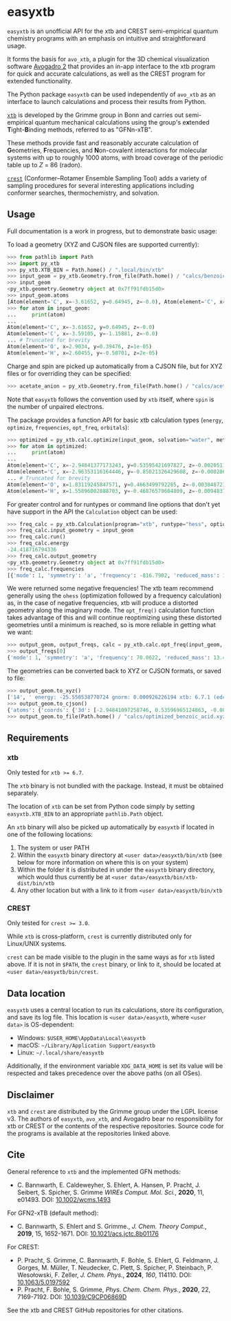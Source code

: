 # easyxtb

`easyxtb` is an unofficial API for the xtb and CREST semi-empirical quantum chemistry programs with an emphasis on intuitive and straightforward usage.

It forms the basis for `avo_xtb`, a plugin for the 3D chemical visualization software [Avogadro 2](https://two.avogadro.cc) that provides an in-app interface to the xtb program for quick and accurate calculations, as well as the CREST program for extended functionality.

The Python package `easyxtb` can be used independently of `avo_xtb` as an interface to launch calculations and process their results from Python.

[`xtb`](https://github.com/grimme-lab/xtb) is developed by the Grimme group in Bonn and carries out semi-empirical quantum mechanical calculations using the group's e**x**tended **T**ight-**B**inding methods, referred to as "GFNn-xTB".

These methods provide fast and reasonably accurate calculation of **G**eometries, **F**requencies, and **N**on-covalent interactions for molecular systems with up to roughly 1000 atoms, with broad coverage of the periodic table up to *Z* = 86 (radon).

[`crest`](https://github.com/crest-lab/crest) (Conformer–Rotamer Ensemble Sampling Tool) adds a variety of sampling procedures for several interesting applications including conformer searches, thermochemistry, and solvation.

## Usage

Full documentation is a work in progress, but to demonstrate basic usage:

To load a geometry (XYZ and CJSON files are supported currently):

```python
>>> from pathlib import Path
>>> import py_xtb
>>> py_xtb.XTB_BIN = Path.home() / ".local/bin/xtb"
>>> input_geom = py_xtb.Geometry.from_file(Path.home() / "calcs/benzoic_acid.xyz")
>>> input_geom
<py_xtb.geometry.Geometry object at 0x7ff91fdb15d0>
>>> input_geom.atoms
[Atom(element='C', x=-3.61652, y=0.64945, z=-0.0), Atom(element='C', x=-3.59105, y=-1.15881, z=-0.0), Atom(element='C', x=-0.43296, y=-1.32436, z=-1e-05), ..., Atom(element='O', x=1.54084, y=3.42551, z=-1e-05), Atom(element='O', x=2.9034, y=0.39476, z=1e-05), Atom(element='H', x=2.60455, y=-0.50701, z=2e-05)]
>>> for atom in input_geom:
...     print(atom)
... 
Atom(element='C', x=-3.61652, y=0.64945, z=-0.0)
Atom(element='C', x=-3.59105, y=-1.15881, z=-0.0)
... # Truncated for brevity
Atom(element='O', x=2.9034, y=0.39476, z=1e-05)
Atom(element='H', x=2.60455, y=-0.50701, z=2e-05)
```

Charge and spin are picked up automatically from a CJSON file, but for XYZ files or for overriding they can be specified:

```python
>>> acetate_anion = py_xtb.Geometry.from_file(Path.home() / "calcs/acetate.xyz", charge=-1)
```

Note that `easyxtb` follows the convention used by `xtb` itself, where `spin` is the number of unpaired electrons.

The package provides a function API for basic xtb calculation types (`energy`, `optimize`, `frequencies`, `opt_freq`, `orbitals`):

```python
>>> optimized = py_xtb.calc.optimize(input_geom, solvation="water", method=2, level="normal")
>>> for atom in optimized:
...     print(atom)
... 
Atom(element='C', x=-2.94841377173243, y=0.53595421697827, z=-0.00205114575446)
Atom(element='C', x=-2.96353116164446, y=-0.85021326429608, z=-0.00028605784754)
... # Truncated for brevity
Atom(element='O', x=1.83119245847571, y=0.4663499792285, z=-0.00384872174663)
Atom(element='H', x=1.55896002888703, y=-0.46876579604809, z=-0.00948378184114)
```

For greater control and for runtypes or command line options that don't yet have support in the API the `Calculation` object can be used:

```python
>>> freq_calc = py_xtb.Calculation(program="xtb", runtype="hess", options={"solvation": "water"})
>>> freq_calc.input_geometry = input_geom
>>> freq_calc.run()
>>> freq_calc.energy
-24.418716794336
>>> freq_calc.output_geometry
<py_xtb.geometry.Geometry object at 0x7ff91fdb15d0>
>>> freq_calc.frequencies
[{'mode': 1, 'symmetry': 'a', 'frequency': -816.7902, 'reduced_mass': 12.1428, 'ir_intensity': 7.2604, 'raman_scattering_activity': 0.0, 'eigenvectors': [[-0.26, -0.46, 0.0], [-0.24, 0.43, -0.0], [-0.05, -0.05, 0.0], [0.08, 0.3, -0.0], [0.42, 0.02, -0.0], [-0.02, 0.03, -0.0], [0.24, -0.09, -0.0], [0.0, -0.02, 0.0], [-0.26, 0.1, 0.0], [0.05, 0.01, -0.0], [-0.02, -0.03, 0.0], [0.0, -0.21, 0.0], [0.05, 0.0, -0.0], [-0.02, 0.01, -0.0]]}, {'mode': 2, 'symmetry': 'a', 'frequency': -759.3794, 'reduced_mass': 12.9124, 'ir_intensity': 17.3638, 'raman_scattering_activity': 0.0, 'eigenvectors': [[0.12, 0.19, -0.0], [0.15, -0.32, 0.0], [0.07, 0.18, -0.0], [0.12, 0.58, -0.0], [0.01, -0.11, 0.0], [0.01, -0.03, 0.0], [-0.29, 0.05, 0.0], [-0.02, 0.01, 0.0], [-0.32, -0.02, -0.0], [0.02, -0.03, -0.0], [0.01, 0.01, -0.0], [-0.01, -0.47, 0.0], [0.13, -0.0, -0.0], [-0.03, 0.02, 0.0]]}, ..., {'mode': 36, 'symmetry': 'a', 'frequency': 3752.5636, 'reduced_mass': 1.893, 'ir_intensity': 79.5584, 'raman_scattering_activity': 0.0, 'eigenvectors': [[-0.0, -0.0, 0.0], [0.0, -0.0, 0.0], [0.0, 0.0, -0.0], [-0.0, 0.0, 0.0], [-0.0, 0.0, -0.0], [-0.0, 0.0, -0.0], [0.0, 0.0, 0.0], [-0.0, 0.0, 0.0], [0.0, 0.0, -0.0], [0.0, 0.0, -0.0], [-0.0, 0.0, -0.0], [-0.0, -0.0, 0.0], [0.08, 0.23, -0.0], [-0.31, -0.92, 0.0]]}]
```

We were returned some negative frequencies!
The xtb team recommend generally using the `ohess` (optimization followed by a frequency calculation) as, in the case of negative frequencies, xtb will produce a distorted geometry along the imaginary mode.
The `opt_freq()` calculation function takes advantage of this and will continue reoptimizing using these distorted geometries until a minimum is reached, so is more reliable in getting what we want:

```python
>>> output_geom, output_freqs, calc = py_xtb.calc.opt_freq(input_geom, solvation="water", return_calc=True)
>>> output_freqs[0]
{'mode': 1, 'symmetry': 'a', 'frequency': 70.0622, 'reduced_mass': 13.4154, 'ir_intensity': 6.422, 'raman_scattering_activity': 0.0, 'eigenvectors': [[0.0, 0.0, -0.28], [-0.0, 0.0, -0.0], [-0.0, -0.0, 0.25], [0.0, -0.0, 0.04], [0.0, -0.0, -0.24], [-0.0, 0.0, -0.0], [-0.0, 0.0, 0.29], [-0.0, 0.0, 0.15], [0.0, -0.0, 0.02], [0.0, -0.0, -0.12], [0.0, 0.0, -0.15], [0.0, -0.0, 0.55], [0.0, 0.01, -0.56], [0.0, 0.0, -0.19]]}
```

The geometries can be converted back to XYZ or CJSON formats, or saved to file:

```python
>>> output_geom.to_xyz()
['14', ' energy: -25.558538770724 gnorm: 0.000926226194 xtb: 6.7.1 (edcfbbe)', 'C        -2.94841     0.53597    -0.00204', 'C        -2.96354    -0.85020    -0.00027', 'C        -0.61077    -0.84138     0.00148', 'C         0.75088     1.26262     0.00405', 'C        -1.75577     1.23036    -0.00190', 'H        -3.89917    -1.39047     0.00050', 'C        -1.76452    -1.56433     0.00117', 'H        -1.76882    -2.64357     0.00283', 'C        -0.54492     0.52708     0.00053', 'H        -1.70901     2.30959    -0.00318', 'H        -3.88278     1.07775    -0.00326', 'O         0.84510     2.45868     0.01349', 'O         1.83119     0.46634    -0.00386', 'H         1.55896    -0.46877    -0.00949']
>>> output_geom.to_cjson()
{'atoms': {'coords': {'3d': [-2.94841097258746, 0.53596965124863, -0.00204178926542, -2.96353561428538, -0.85019774776951, -0.0002742292702, -0.61076575425764, -0.84137850926872, 0.00147639902781, 0.75088171422694, 1.2626220330939, 0.00405051293617, -1.75577241044775, 1.23035899741552, -0.00189846159875, -3.89916811270068, -1.39047034080804, 0.00049537269594, -1.76451828574256, -1.56433051119015, 0.00116984833688, -1.76882023929805, -2.64357304665774, 0.00283010066276, -0.54491722564374, 0.52708246765258, 0.00052577760818, -1.70901066150243, 2.30958748867245, -0.00317692528336, -3.88277644809706, 1.07774511697242, -0.00326302099431, 0.84510262816245, 2.45867627843098, 0.01348592446867, 1.83119488680479, 0.46634038440289, -0.00385592774839, 1.55895754130232, -0.46877397528872, -0.00948840548749]}, 'elements': {'number': [6, 6, 6, 6, 6, 1, 6, 1, 6, 1, 1, 8, 8, 1]}}}
>>> output_geom.to_file(Path.home() / "calcs/optimized_benzoic_acid.xyz")
```

## Requirements

### xtb

Only tested for `xtb >= 6.7`.

The `xtb` binary is not bundled with the package.
Instead, it must be obtained separately.

The location of `xtb` can be set from Python code simply by setting `easyxtb.XTB_BIN` to an appropriate `pathlib.Path` object.

An `xtb` binary will also be picked up automatically by `easyxtb` if located in one of the following locations:
1. The system or user PATH
2. Within the `easyxtb` binary directory at `<user data>/easyxtb/bin/xtb` (see below for more information on where this is on your system)
3. Within the folder it is distributed in under the `easyxtb` binary directory, which would thus currently be at `<user data>/easyxtb/bin/xtb-dist/bin/xtb`
4. Any other location but with a link to it from `<user data>/easyxtb/bin/xtb`

### CREST

Only tested for `crest >= 3.0`.

While `xtb` is cross-platform, `crest` is currently distributed only for Linux/UNIX systems.

`crest` can be made visible to the plugin in the same ways as for `xtb` listed above.
If it is not in `$PATH`, the `crest` binary, or link to it, should be located at `<user data>/easyxtb/bin/crest`.

## Data location

`easyxtb` uses a central location to run its calculations, store its configuration, and save its log file.
This location is `<user data>/easyxtb`, where `<user data>` is OS-dependent:

- Windows: `$USER_HOME\AppData\Local\easyxtb`
- macOS: `~/Library/Application Support/easyxtb`
- Linux: `~/.local/share/easyxtb`

Additionally, if the environment variable `XDG_DATA_HOME` is set its value will be respected and takes precedence over the above paths (on all OSes).

## Disclaimer

`xtb` and `crest` are distributed by the Grimme group under the LGPL license v3. The authors of `easyxtb`, `avo_xtb`, and Avogadro bear no responsibility for xtb or CREST or the contents of the respective repositories. Source code for the programs is available at the repositories linked above.

## Cite

General reference to `xtb` and the implemented GFN methods:
* C. Bannwarth, E. Caldeweyher, S. Ehlert, A. Hansen, P. Pracht, J. Seibert, S. Spicher, S. Grimme
  *WIREs Comput. Mol. Sci.*, **2020**, 11, e01493.
  DOI: [10.1002/wcms.1493](https://doi.org/10.1002/wcms.1493)

For GFN2-xTB (default method):
* C. Bannwarth, S. Ehlert and S. Grimme., *J. Chem. Theory Comput.*, **2019**, 15, 1652-1671. DOI: [10.1021/acs.jctc.8b01176](https://dx.doi.org/10.1021/acs.jctc.8b01176)

For CREST:
* P. Pracht, S. Grimme, C. Bannwarth, F. Bohle, S. Ehlert, G. Feldmann, J. Gorges, M. Müller, T. Neudecker, C. Plett, S. Spicher, P. Steinbach, P. Wesołowski, F. Zeller, *J. Chem. Phys.*, **2024**, *160*, 114110. DOI: [10.1063/5.0197592](https://doi.org/10.1063/5.0197592)
* P. Pracht, F. Bohle, S. Grimme, *Phys. Chem. Chem. Phys.*, **2020**, 22, 7169-7192. DOI: [10.1039/C9CP06869D](https://dx.doi.org/10.1039/C9CP06869D)

See the xtb and CREST GitHub repositories for other citations.
